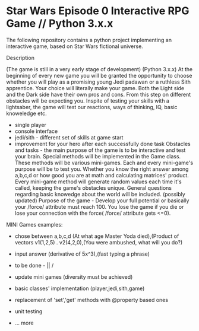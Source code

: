 # Star Wars Episode 0 Interactive RPG Game // Python 3.x.x
The following repository contains a python project implementing an interactive game, based on Star Wars fictional universe.

 Description
 
 (The game is still in a very early stage of development)
 (Python 3.x.x)
 At the beginning of every new game you will be granted the opportunity to choose whether you will play as a promising young Jedi padawan or a ruthless Sith apprentice. Your choice will literally make your game. Both the Light side and the Dark side have their own pros and cons. From this step on different obstacles will be expecting you. 
Inspite of testing your skills with a lightsaber, the game will test our reactions, ways of thinking, IQ, basic knoweledge etc.
 - single player 
 - console interface
 - jedi/sith - different set of skills at game start
 - improvement for your hero after each successfully done task
Obstacles and tasks - the main purpose of the game is to be interactive and test your brain. Special methods will be implemented in the Game class. These methods will be various mini-games. Each and every mini-game's purpose will be to test you. Whether you know the right answer among a,b,c,d or how good you are at math and calculating matrices' product. Every mini-game method will generate random values each time it's called, keeping the game's obstacles unique. General questions regarding basic knowedge about the world will be included. (possibly updated)
Purpose of the game - Develop your full potential or basically your /force/ attribute must reach 100. You lose the game if you die or lose your connection with the force( /force/ attribute gets <=0).

MINI Games examples:
- chose between a,b,c,d (At what age Master Yoda died),(Product of vectors v1(1,2,5) . v2(4,2,0),(You were ambushed, what will you do?)
- input answer (derivative of 5x^3),(fast typing a phrase)


- to be done -  ||
                \/
- update mini games (diversity must be achieved)
- basic classes' implementation (player,jedi,sith,game)
- replacement of 'set','get' methods with @property based ones
- unit testing
- ... more
